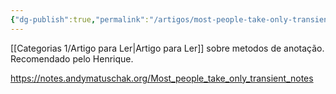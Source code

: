 ```yaml
---
{"dg-publish":true,"permalink":"/artigos/most-people-take-only-transient-notes/","noteIcon":""}
---
```


[[Categorias 1/Artigo para Ler\|Artigo para Ler]] sobre metodos de anotação. Recomendado pelo Henrique.

https://notes.andymatuschak.org/Most_people_take_only_transient_notes